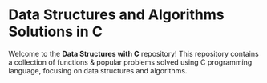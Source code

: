 # Data Structures and Algorithms Solutions in C

Welcome to the **Data Structures with C** repository! This repository contains a collection of functions & popular problems solved using C programming language, focusing on data structures and algorithms.
